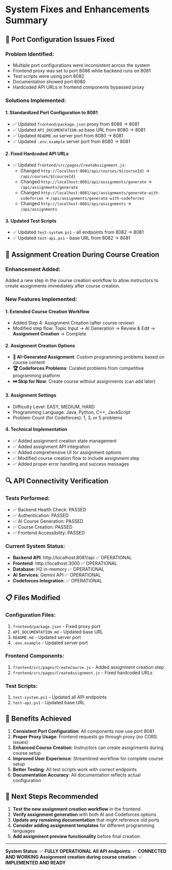 # System Fixes and Enhancements Summary

## 🔧 Port Configuration Issues Fixed

### **Problem Identified:**
- Multiple port configurations were inconsistent across the system
- Frontend proxy was set to port 8086 while backend runs on 8081
- Test scripts were using port 8082
- Documentation showed port 8080
- Hardcoded API URLs in frontend components bypassed proxy

### **Solutions Implemented:**

#### 1. **Standardized Port Configuration to 8081**
- ✅ Updated `frontend/package.json` proxy from 8086 → 8081
- ✅ Updated `API_DOCUMENTATION.md` base URL from 8080 → 8081
- ✅ Updated `README.md` server port from 8080 → 8081
- ✅ Updated `.env.example` server port from 8080 → 8081

#### 2. **Fixed Hardcoded API URLs**
- ✅ Updated `frontend/src/pages/CreateAssignment.js`:
  - Changed `http://localhost:8081/api/courses/${courseId}` → `/api/courses/${courseId}`
  - Changed `http://localhost:8081/api/assignments/generate` → `/api/assignments/generate`
  - Changed `http://localhost:8081/api/assignments/generate-with-codeforces` → `/api/assignments/generate-with-codeforces`
  - Changed `http://localhost:8081/api/assignments` → `/api/assignments`

#### 3. **Updated Test Scripts**
- ✅ Updated `test-system.ps1` - all endpoints from 8082 → 8081
- ✅ Updated `test-api.ps1` - base URL from 8082 → 8081

## 🎯 Assignment Creation During Course Creation

### **Enhancement Added:**
Added a new step in the course creation workflow to allow instructors to create assignments immediately after course creation.

### **New Features Implemented:**

#### 1. **Extended Course Creation Workflow**
- Added Step 4: Assignment Creation (after course review)
- Modified step flow: Topic Input → AI Generation → Review & Edit → **Assignment Creation** → Complete

#### 2. **Assignment Creation Options**
- **🤖 AI-Generated Assignment**: Custom programming problems based on course content
- **🏆 Codeforces Problems**: Curated problems from competitive programming platform
- **⏭️ Skip for Now**: Create course without assignments (can add later)

#### 3. **Assignment Settings**
- Difficulty Level: EASY, MEDIUM, HARD
- Programming Language: Java, Python, C++, JavaScript
- Problem Count (for Codeforces): 1, 3, or 5 problems

#### 4. **Technical Implementation**
- ✅ Added assignment creation state management
- ✅ Added assignment API integration
- ✅ Added comprehensive UI for assignment options
- ✅ Modified course creation flow to include assignment step
- ✅ Added proper error handling and success messages

## 🔍 API Connectivity Verification

### **Tests Performed:**
- ✅ Backend Health Check: PASSED
- ✅ Authentication: PASSED  
- ✅ AI Course Generation: PASSED
- ✅ Course Creation: PASSED
- ✅ Frontend Accessibility: PASSED

### **Current System Status:**
- **Backend API**: http://localhost:8081/api ✅ OPERATIONAL
- **Frontend**: http://localhost:3000 ✅ OPERATIONAL
- **Database**: H2 in-memory ✅ OPERATIONAL
- **AI Services**: Gemini API ✅ OPERATIONAL
- **Codeforces Integration**: ✅ OPERATIONAL

## 📋 Files Modified

### **Configuration Files:**
1. `frontend/package.json` - Fixed proxy port
2. `API_DOCUMENTATION.md` - Updated base URL
3. `README.md` - Updated server port
4. `.env.example` - Updated server port

### **Frontend Components:**
1. `frontend/src/pages/CreateCourse.js` - Added assignment creation step
2. `frontend/src/pages/CreateAssignment.js` - Fixed hardcoded URLs

### **Test Scripts:**
1. `test-system.ps1` - Updated all API endpoints
2. `test-api.ps1` - Updated base URL

## 🎉 Benefits Achieved

1. **Consistent Port Configuration**: All components now use port 8081
2. **Proper Proxy Usage**: Frontend requests go through proxy (no CORS issues)
3. **Enhanced Course Creation**: Instructors can create assignments during course setup
4. **Improved User Experience**: Streamlined workflow for complete course setup
5. **Better Testing**: All test scripts work with correct endpoints
6. **Documentation Accuracy**: All documentation reflects actual configuration

## 🚀 Next Steps Recommended

1. **Test the new assignment creation workflow** in the frontend
2. **Verify assignment generation** with both AI and Codeforces options
3. **Update any remaining documentation** that might reference old ports
4. **Consider adding assignment templates** for different programming languages
5. **Add assignment preview functionality** before final creation

---

**System Status**: ✅ **FULLY OPERATIONAL**
**All API endpoints**: ✅ **CONNECTED AND WORKING**
**Assignment creation during course creation**: ✅ **IMPLEMENTED AND READY**
